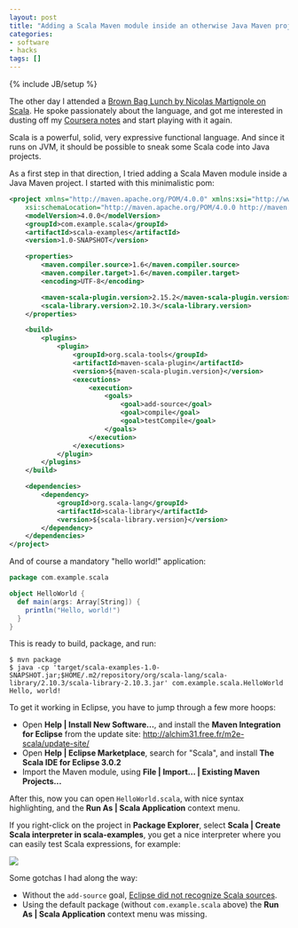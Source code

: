 ```yaml
---
layout: post
title: "Adding a Scala Maven module inside an otherwise Java Maven project"
categories:
- software
- hacks
tags: []
---
```

{% include JB/setup %}

The other day I attended a [Brown Bag Lunch by Nicolas Martignole on Scala][1].
He spoke passionately about the language,
and got me interested in dusting off my [Coursera notes][2] and start playing with it again.

Scala is a powerful, solid, very expressive functional language.
And since it runs on JVM,
it should be possible to sneak some Scala code into Java projects.

As a first step in that direction,
I tried adding a Scala Maven module inside a Java Maven project.
I started with this minimalistic pom:

```xml
<project xmlns="http://maven.apache.org/POM/4.0.0" xmlns:xsi="http://www.w3.org/2001/XMLSchema-instance"
	xsi:schemaLocation="http://maven.apache.org/POM/4.0.0 http://maven.apache.org/maven-v4_0_0.xsd">
	<modelVersion>4.0.0</modelVersion>
	<groupId>com.example.scala</groupId>
	<artifactId>scala-examples</artifactId>
	<version>1.0-SNAPSHOT</version>

	<properties>
		<maven.compiler.source>1.6</maven.compiler.source>
		<maven.compiler.target>1.6</maven.compiler.target>
		<encoding>UTF-8</encoding>

		<maven-scala-plugin.version>2.15.2</maven-scala-plugin.version>
		<scala-library.version>2.10.3</scala-library.version>
	</properties>

	<build>
		<plugins>
			<plugin>
				<groupId>org.scala-tools</groupId>
				<artifactId>maven-scala-plugin</artifactId>
				<version>${maven-scala-plugin.version}</version>
				<executions>
					<execution>
						<goals>
							<goal>add-source</goal>
							<goal>compile</goal>
							<goal>testCompile</goal>
						</goals>
					</execution>
				</executions>
			</plugin>
		</plugins>
	</build>

	<dependencies>
		<dependency>
			<groupId>org.scala-lang</groupId>
			<artifactId>scala-library</artifactId>
			<version>${scala-library.version}</version>
		</dependency>
	</dependencies>
</project>
```

And of course a mandatory "hello world!" application:

```scala
package com.example.scala

object HelloWorld {
  def main(args: Array[String]) {
    println("Hello, world!")
  }
}
```

This is ready to build, package, and run:

    $ mvn package
    $ java -cp 'target/scala-examples-1.0-SNAPSHOT.jar;$HOME/.m2/repository/org/scala-lang/scala-library/2.10.3/scala-library-2.10.3.jar' com.example.scala.HelloWorld
    Hello, world!

To get it working in Eclipse,
you have to jump through a few more hoops:

- Open **Help | Install New Software...**, and install the **Maven Integration for Eclipse** from the update site: http://alchim31.free.fr/m2e-scala/update-site/
- Open **Help | Eclipse Marketplace**, search for "Scala", and install **The Scala IDE for Eclipse 3.0.2**
- Import the Maven module, using **File | Import... | Existing Maven Projects...**

After this, now you can open `HelloWorld.scala`,
with nice syntax highlighting,
and the **Run As | Scala Application** context menu.

If you right-click on the project in **Package Explorer**,
select **Scala | Create Scala interpreter in scala-examples**,
you get a nice interpreter where you can easily test Scala expressions, for example:

<a href="#" class="thumbnail">
<img src="{{ site.url }}/assets/screenshots/scala-interpreter.png" />
</a>

Some gotchas I had along the way:

- Without the `add-source` goal, [Eclipse did not recognize Scala sources][3].
- Using the default package (without `com.example.scala` above) the **Run As | Scala Application** context menu was missing.

[1]: http://www.touilleur-express.fr/2014/04/08/passer-a-scala-ce-quil-faut-retenir/
[2]: https://www.coursera.org/course/progfun
[3]: http://stackoverflow.com/questions/23794398/eclipse-doesnt-recognize-scala-source-directory
